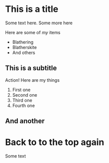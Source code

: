 # This is a title

Some text here. Some more here

Here are some of *my* items

 * Blathering
 * Blatherskite
 * And others

## This is a subtitle

Action!
Here are my things

  1. First one
  1. Second one
  1. Third one
  1. Fourth one


## And another


# Back to to the top again

Some text


